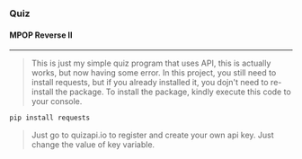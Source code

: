 ### Quiz
#### MPOP Reverse II
---
> This is just my simple quiz program that uses API, this is actually works, but now having some error. In this project, you still need to install requests, but if you already installed it, you dojn't need to re-install the package. To install the package, kindly execute this code to your console.

```Bash
pip install requests
```

> Just go to quizapi.io to register and create your own api key. Just change the value of key variable.
